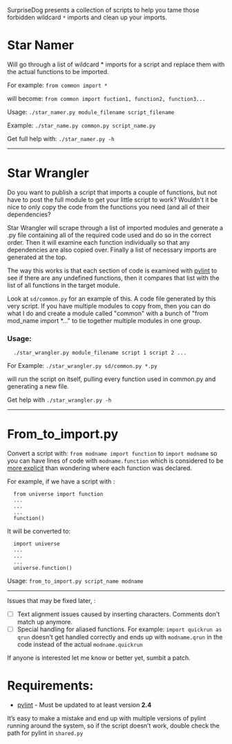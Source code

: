 ﻿SurpriseDog presents a collection of scripts to help you tame those forbidden wildcard `*` imports and clean up your imports.


# Star Namer


Will go through a list of wildcard * imports for a script and replace them with the actual functions to be imported.

For example: `from common import *`

will become: `from common import fuction1, function2, function3...`


Usage: `./star_namer.py module_filename script_filename`

Example: `./star_name.py common.py script_name.py`

Get full help with: `./star_namer.py -h`


----

# Star Wrangler

Do you want to publish a script that imports a couple of functions, but not have to post the full module to get your little script to work? Wouldn't it be nice to only copy the code from the functions you need (and all of their dependencies?

Star Wrangler will scrape through a list of imported modules and generate a .py file containing all of the required code used and do so in the correct order. Then it will examine each function individually so that any dependencies are also copied over. Finally a list of necessary imports are generated at the top.

The way this works is that each section of code is examined with [pylint]( https://www.pylint.org/#install) to see if there are any undefined functions, then it compares that list with the list of all functions in the target module.

Look at `sd/common.py` for an example of this. A code file generated by this very script. If you have multiple modules to copy from, then you can do what I do and create a module called "common" with a bunch of "from mod_name import *..." to tie together multiple modules in one group.


### Usage:

```
  ./star_wrangler.py module_filename script 1 script 2 ...
```

For Example: `./star_wrangler.py sd/common.py *.py`

will run the script on itself, pulling every function used in common.py and generating a new file.

Get help with `./star_wrangler.py -h`

----

# From_to_import.py

Convert a script with: `from modname import function` to `import modname` so you can have lines of code with `modname.function` which is considered to be [more explicit](https://softwareengineering.stackexchange.com/questions/187403/import-module-vs-from-module-import-function) than wondering where each function was declared.


For example, if we have a script with :

```
  from universe import function
  ...
  ...
  ...
  function()
```

It will be converted to:

```
  import universe
  ...
  ...
  ...
  universe.function()
```

Usage: `from_to_import.py script_name modname`

----

Issues that may be fixed later, :

 - [ ] Text alignment issues caused by inserting characters. Comments don't match up anymore.
 - [ ] Special handling for aliased functions. For example: `import quickrun as qrun` doesn't get handled correctly and ends up with `modname.qrun` in the code instead of the actual `modname.quickrun`

If anyone is interested let me know or better yet, sumbit a patch.

# Requirements:

  * [pylint](https://www.pylint.org/#install) - Must be updated to at least version **2.4**

It’s easy to make a mistake and end up with multiple versions of pylint running around the system, so if the script doesn’t work, double check the path for pylint in `shared.py`
